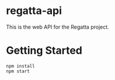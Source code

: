 # regatta-api
This is the web API for the Regatta project.

# Getting Started
```
npm install
npm start
```